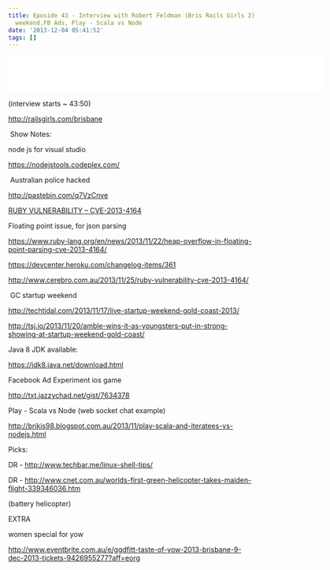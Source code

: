 ```yaml
---
title: Eposide 43 - Interview with Robert Feldman (Bris Rails Girls 2), GC startup
  weekend,FB Ads, Play - Scala vs Node
date: '2013-12-04 05:41:52'
tags: []
---
```


<iframe style="border: none" src="//html5-player.libsyn.com/embed/episode/id/2579190/height/75/width/640/theme/standard/direction/no/autoplay/no/autonext/no/thumbnail/yes/preload/no/no_addthis/no/" height="75" width="640" scrolling="no"  allowfullscreen webkitallowfullscreen mozallowfullscreen oallowfullscreen msallowfullscreen></iframe>
<p dir="ltr">(interview starts ~ 43:50)</p>
<p dir="ltr"><a href="http://railsgirls.com/brisbane">http://railsgirls.com/brisbane</a></p>
<!--more-->
<p dir="ltr"> Show Notes:</p>
<p dir="ltr">node js for visual studio</p>
<p dir="ltr"><a href="https://nodejstools.codeplex.com/">https://nodejstools.codeplex.com/</a></p>
 Australian police hacked
<p dir="ltr"><a href="http://pastebin.com/q7VzCnve">http://pastebin.com/q7VzCnve</a></p>
<a href="http://www.cerebro.com.au/2013/11/25/ruby-vulnerability-cve-2013-4164/">RUBY VULNERABILITY – CVE-2013-4164</a>
<p dir="ltr">Floating point issue, for json parsing</p>
<p dir="ltr"><a href="https://www.ruby-lang.org/en/news/2013/11/22/heap-overflow-in-floating-point-parsing-cve-2013-4164/">https://www.ruby-lang.org/en/news/2013/11/22/heap-overflow-in-floating-point-parsing-cve-2013-4164/</a></p>
<p dir="ltr"><a href="https://devcenter.heroku.com/changelog-items/361">https://devcenter.heroku.com/changelog-items/361</a></p>
<p dir="ltr"><a href="http://www.cerebro.com.au/2013/11/25/ruby-vulnerability-cve-2013-4164/">http://www.cerebro.com.au/2013/11/25/ruby-vulnerability-cve-2013-4164/</a></p>
 GC startup weekend
<p dir="ltr"><a href="http://techtidal.com/2013/11/17/live-startup-weekend-gold-coast-2013/">http://techtidal.com/2013/11/17/live-startup-weekend-gold-coast-2013/</a></p>
<p dir="ltr"><a href="http://tsj.io/2013/11/20/amble-wins-it-as-youngsters-put-in-strong-showing-at-startup-weekend-gold-coast/">http://tsj.io/2013/11/20/amble-wins-it-as-youngsters-put-in-strong-showing-at-startup-weekend-gold-coast/</a></p>
<p dir="ltr">Java 8 JDK available:</p>
<p dir="ltr"><a href="https://jdk8.java.net/download.html">https://jdk8.java.net/download.html</a></p>
<p dir="ltr">Facebook Ad Experiment ios game</p>
<p dir="ltr"><a href="http://txt.jazzychad.net/gist/7634378">http://txt.jazzychad.net/gist/7634378</a></p>
<p dir="ltr">Play - Scala vs Node (web socket chat example)</p>
<p dir="ltr"><a href="http://brikis98.blogspot.com.au/2013/11/play-scala-and-iteratees-vs-nodejs.html">http://brikis98.blogspot.com.au/2013/11/play-scala-and-iteratees-vs-nodejs.html</a></p>
<p dir="ltr">Picks:</p>
<p dir="ltr">DR - <a href="http://www.techbar.me/linux-shell-tips/">http://www.techbar.me/linux-shell-tips/</a></p>
<p dir="ltr">DR - <a href="http://www.cnet.com.au/worlds-first-green-helicopter-takes-maiden-flight-339346036.htm">http://www.cnet.com.au/worlds-first-green-helicopter-takes-maiden-flight-339346036.htm</a></p>
<p dir="ltr">(battery helicopter)</p>
<p dir="ltr">EXTRA</p>
<p dir="ltr">women special for yow</p>
<a href="http://www.eventbrite.com.au/e/ggdfitt-taste-of-yow-2013-brisbane-9-dec-2013-tickets-9426955277?aff=eorg">http://www.eventbrite.com.au/e/ggdfitt-taste-of-yow-2013-brisbane-9-dec-2013-tickets-9426955277?aff=eorg</a>
